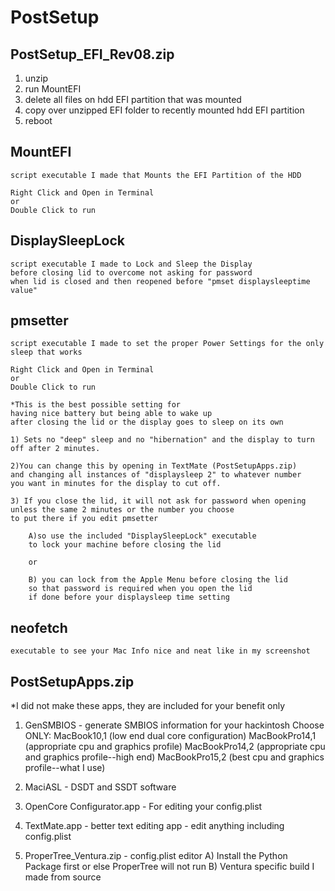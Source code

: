# PostSetup

## PostSetup_EFI_Rev08.zip

1) unzip
2) run MountEFI
3) delete all files on hdd EFI partition that was mounted
4) copy over unzipped EFI folder to recently mounted hdd EFI partition
5) reboot

## MountEFI
    script executable I made that Mounts the EFI Partition of the HDD
    
	Right Click and Open in Terminal
	or
	Double Click to run

## DisplaySleepLock 
    script executable I made to Lock and Sleep the Display 
    before closing lid to overcome not asking for password 
    when lid is closed and then reopened before "pmset displaysleeptime value"

## pmsetter 
    script executable I made to set the proper Power Settings for the only sleep that works
    
	Right Click and Open in Terminal
	or
	Double Click to run

	*This is the best possible setting for 
    having nice battery but being able to wake up 
    after closing the lid or the display goes to sleep on its own
	
	1) Sets no "deep" sleep and no "hibernation" and the display to turn off after 2 minutes.
    
	2)You can change this by opening in TextMate (PostSetupApps.zip) 
    and changing all instances of "displaysleep 2" to whatever number 
    you want in minutes for the display to cut off.
    
	3) If you close the lid, it will not ask for password when opening 
    unless the same 2 minutes or the number you choose 
    to put there if you edit pmsetter
    
		A)so use the included "DisplaySleepLock" executable 
        to lock your machine before closing the lid 
        
		or 
        
		B) you can lock from the Apple Menu before closing the lid 
        so that password is required when you open the lid 
        if done before your displaysleep time setting

## neofetch 
    executable to see your Mac Info nice and neat like in my screenshot

## PostSetupApps.zip

*I did not make these apps, they are included for your benefit only

1) GenSMBIOS - generate SMBIOS information for your hackintosh
	Choose ONLY:
	MacBook10,1 (low end dual core configuration) 
	MacBookPro14,1 (appropriate cpu and graphics profile) 
	MacBookPro14,2 (appropriate cpu and graphics profile--high end) 
	MacBookPro15,2 (best cpu and graphics profile--what I use)

2) MaciASL - DSDT and SSDT software

3) OpenCore Configurator.app - For editing your config.plist

4) TextMate.app - better text editing app - edit anything including config.plist

5) ProperTree_Ventura.zip - config.plist editor
	A) Install the Python Package first or else ProperTree will not run
	B) Ventura specific build I made from source


